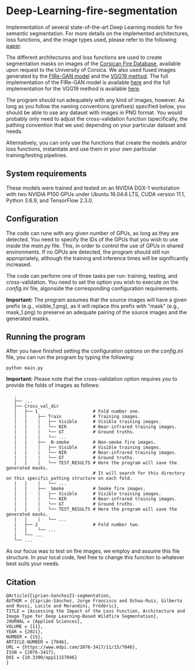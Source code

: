 # Deep-Learning-fire-segmentation
Implementation of several state-of-the-art Deep Learning models for fire semantic segmentation. For more details on the implemented architectures, loss functions, and the image types used, please refer to the following [paper](https://www.mdpi.com/2076-3417/11/15/7046).

The different architectures and loss functions are used to create segmentation masks on images of the [Corsican Fire Database](https://feuxdeforet.universita.corsica/article.php?id_art=2133&id_rub=572&id_menu=0&id_cat=0&id_site=33&lang=en), available upon request to the University of Corsica. We also used fused images generated by the [FIRe-GAN model](https://arxiv.org/abs/2101.11745) and the [VGG19 method](https://arxiv.org/pdf/1804.06992.pdf). The full implementation of the FIRe-GAN model is available [here](https://github.com/JorgeFCS/Image-fusion-GAN) and the full implementation for the VGG19 method is available [here](https://github.com/hli1221/imagefusion_deeplearning).

The program should run adequately with any kind of images, however. As long as you follow the naming conventions (prefixes) specified below, you should be able to use any
dataset with images in PNG format. You would probably only need to adjust the cross-validation function (specifically, the pathing convention that we use) depending on your particular dataset and needs.

Alternatively, you can only use the functions that create the models and/or loss functions, instantiate and use them in your own particular training/testing pipelines.

## System requirements

These models were trained and tested on an NVIDIA DGX-1 workstation with two NVIDIA P100 GPUs under Ubuntu 16.04.6 LTS, CUDA version 11.1, Python 3.6.9, and TensorFlow 2.3.0.

## Configuration

The code can rune with any given number of GPUs, as long as they are detected. You need to specify the IDs of the GPUs that you wish to use inside the *main.py* file. This, in order to control the use of GPUs in shared environments. If no GPUs are detected, the program should still run appropriately, although the training and inference times will be significantly increased.

The code can perform one of three tasks per run: training, testing, and cross-validation. You need to set the option you wish to execute on the *config.ini* file, algonside the corresponding configuration requirements.

**Important:** The program assumes that the source images will have a given prefix (e.g., visible_1.png), as it will replace this prefix with "mask" (e.g., mask_1.png) to
preserve an adequate pairing of the source images and the generated masks.

## Running the program

After you have finished setting the configuration options on the *config.ini* file, you can run the program by typing the following:

```
python main.py
```

**Important:** Please note that the cross-validation option requires you to provide the folds of images as follows:

```
   .
   ├── ...
   ├── Cross_val_dir            
   │   ├── 1                     # Fold number one.
   │   |    ├── Train            # Training images.
   |   |    |   ├── Visible      # Visible training images.
   |   |    |   └── NIR          # Near-infrared training images.
   |   |    |   └── GT           # Ground truths.
   |   |    |   └── ...
   |   |    ├──  N-smoke         # Non-smoke fire images.
   |   |    |   ├── Visible      # Visible training images.
   |   |    |   └── NIR          # Near-infrared training images.
   |   |    |   └── GT           # Ground truths.
   |   |    |   └── TEST_RESULTS # Here the program will save the generated masks.
                                 # It will search for this directory on this specific pathing structure on each fold.
   |   |    |   └── ...
   |   |    ├──  Smoke           # Smoke fire images.
   |   |    |   ├── Visible      # Visible training images.
   |   |    |   └── NIR          # Near-infrared training images.
   |   |    |   └── GT           # Ground truths.
   |   |    |   └── TEST_RESULTS # Here the program will save the generated masks.
   |   |    |   └── ...
   |   ├── 2                     # Fold number two.
   |   |    └── ...
   |   └── ...
   └── ...
```

As our focus was to test on fire images, we employ and assume this file structure. In your local code, feel free to change this funciton to whatever best suits your needs.

## Citation

```
@Article{Ciprian-Sanchez21-segmentation,
AUTHOR = {Ciprián-Sánchez, Jorge Francisco and Ochoa-Ruiz, Gilberto and Rossi, Lucile and Morandini, Frédéric},
TITLE = {Assessing the Impact of the Loss Function, Architecture and Image Type for Deep Learning-Based Wildfire Segmentation},
JOURNAL = {Applied Sciences},
VOLUME = {11},
YEAR = {2021},
NUMBER = {15},
ARTICLE-NUMBER = {7046},
URL = {https://www.mdpi.com/2076-3417/11/15/7046},
ISSN = {2076-3417},
DOI = {10.3390/app11157046}
}
```
